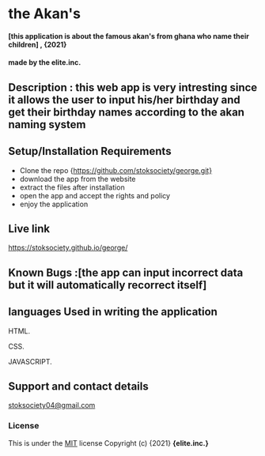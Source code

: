 # the Akan's
#### [this application is about the famous  akan's from ghana who name their children] , {2021}
####  made by the elite.inc.
## Description : this web app is very intresting since it allows the user to input his/her birthday and get their birthday names according to the akan naming system
## Setup/Installation Requirements
* Clone the repo {https://github.com/stoksociety/george.git}
* download the app from the website
* extract the files after installation
* open the app and accept the rights and policy
* enjoy the application

## Live link
https://stoksociety.github.io/george/

## Known Bugs :[the app can input incorrect data but it will automatically recorrect itself]

## languages Used in writing the application

HTML.

CSS.

JAVASCRIPT.

## Support and contact details
stoksociety04@gmail.com
### License
This is under the [MIT](LICENSE) license
Copyright (c) {2021} **{elite.inc.}**
